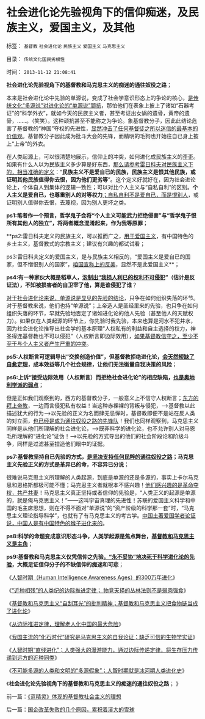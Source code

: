 # 社会进化论先验视角下的信仰痴迷，及民族主义，爱国主义，及其他

标签： `基督教` `社会进化论` `民族主义` `爱国主义` `马克思主义` 

目录： `传统文化国民劣根性`

时间： `2013-11-12 21:08:41`

**社会进化论先验视角下的基督教和马克思主义的痴迷的通往奴役之路**；

本来是社会进化论中先验的单源说，变成了社会学意识形态上的争论的核心，[是传统文化“多源说”对进化论的“单源说”顽抗](../../../2011/7/22/奴隶制社会的目的是仁慈的，奴隶制国家是怎么形成的？.md)，那怕他们在表象上披上了诸如“石器考证”的“科学外衣”，就如今天的民族主义者，甚至考证出女娲的遗骨，黄帝的遗骨，……。（笑笑）。这种顽抗甚至不能称之为争论。象基督教分子，因此此结论危害了基督教的“神国”夺权的先进性，[显然冲击了任何基督徒之所以迷信的最基本的价值观](../../../2013/5/12/进化论的生存淘汰是对栖息地的争夺，奴隶制和剥削的诞生.md)。基督教分子因此成为批斗大会的先锋，而精明的毛狗也开始往自已身上披上“上帝”的外衣。

在人类起源上，可以很清楚地展示，信仰上的冲突，如何进化成民族主义的歪歪。如果有什么人以为民族主义多少算是好东西，[那么请参考雷日科夫对民族主义下的，相当准确的定义](../../../2012/5/18/雷日科夫主义，戈尔巴乔夫提拨的铁杆改革派.md)：“**民族主义不是爱自已的民族，民族主义是恨其他民族，或证明其他民族值得你去恨，因为他们更劣等**”。这个定义好就好在，因为社会进论论上，个体自人到集体的逻辑一致性；可以对比个人主义与“自私自利”的区别。**个人主义是爱自已，也尊重别人的对等权力**[；自私自利不是爱自已，而是恨别人](../../../2009/3/27/所谓“永不妥协”的美德就是极端的自私及愚蠢.md)，或证明别人值得你去恨，去蔑视，因为别人更坏之类。

**ps1:笔者作一个预言，哲学鬼子会将“个人主义可能武力拒绝侵害”与“哲学鬼子恨所有其他人的独立”，将两者概念混淆起来，作为我等原罪**；

**ps2:雷日科夫定义的民族主义，可以推而广之，[用于爱国主义](../../../2009/9/27/爱国不用吹牛，反省不是自虐，知耻者方是勇.md)，有中国特色的乡土主义，基督教式的宗教主义；建议有兴趣的都试试看；

ps3:雷日科夫定义的爱国主义，是与民族主义相反的，“爱国主义是爱自已的国家，但不憎恨别人的国家”，[咱国宣称上的反美](../../../2009/6/13/美帝国主义如果灭亡绝不是中国的福音.md)，显然不是此爱国主义**；

**ps4:有一种家伙大概是稻草人，[泡制出“我损人利已的权利不可侵犯](../../../2009/3/26/人性本私！无私与自私是同义词.md)”（估计是反证法），不知被损害者的自卫宰了他，算是谁侵犯了谁**？

[对于社会进化论来说，单源说是显见的先验的结论](../../../2013/11/11/不可能多源的人类和文明的“多源假象”,冰河期对人类进化影响.md)，只争在如何组织失落的环节。对于基督教来说，他们也持“单源说”；上帝造人是圣经里来的先验，也只争在如何组织失落的环节，早就先验地否定了诸如进化论的他人先验（甚至他人的天赋权力）。如果仅在人类起源的环节上，你先验时我先验，本来也算是河水不犯井水，因为社会进化论推导出社会学的基本原理“人权私有的利益和自主选择的权力，神圣得连基督教也不可以侵犯”（人权断言即边际效用），[如果基督教信守之，至少不至于与个人主义者产生严重的冲突](../../../2009/11/16/解释人权的自然科学和人权解释的经济学.md)。

**ps5:人权断言可逻辑导出“交换创造价值”，但基督教拒绝进化论，[会天然短缺了自愈定理](../../../2013/9/29/谷物法定律，自愈定律，马丁神父定律，及民粹，专制和权利.md)，成本效益等几个社会规律，让他们无法衡量自我决策的风险**；

**ps6:上诉“接受边际效用（人权断言）而拒绝社会进化论”的相应缺陷，[也是奥地利学派的弱点](../../../2011/2/28/专制还是民主好？奥地利学派弱点.md)**；

但是正如我们观察到的，西方的基督教分子，一般意义上不信守人权断言；[东方的拜上帝教](../../../2012/2/17/拜上帝教的洋葱头和共产主义传统和保守主义.md)，一边而言侵犯私有权益！当这种赤裸裸的背叛与侵犯，——>基督教以此描述犹大的行为——>以先验的正义为名而肆无忌惮时，基督教即便不是站在反人类的对立面，[也已经是成为通往奴役之路的先锋队](../../../2012/2/17/费边社会主义和洋葱头的革命.md)！我们也同样观察到，马克思主义同样是从他们所理解的社会进化论，——>既非科学的进化论，也不允许别人对马恩毛所理解的“进化论”证伪！——>以先验的方式导出的他们的社会阶段论和阶级斗争，同样是过滤甚至捏造他们眼中的证据。

**ps7:基督教坚持自已先验的方式，[是坚决支持任何民粹的通往奴役之路](../../../2013/6/7/茅于轼悖误,英国传统基督教狗屎大餐的梦工场.md)；马克思主义先验正义的方式是革异已的命，不容异已分说**；

很难说马克思主义所理解的人类起源，到底是单源的还是多源的，事实上卡尔马克思和恩格斯都极可能不懂；马克思主义者就根本不感兴趣！[他们感兴趣的是革命夺权，共产共妻](../../../2013/7/19/《旧制度和大革命》,左右派在法西斯主义上的共识.md)！马克思主义真正坚持或者信仰的先验是，“人类正义的起源是单源的，就是俺马克思主义！”——这叫宇宙真理的先进性！苏联的爱国主义科学和中国的毛主席思想，则在不得不面对“单源说”的“资产阶级的科学那一套”时，“马克思主义理论指导科学”，也就有了有马克思主义的考古学。[中国土著爱国学者论证说，中国人是有中国特色的猴子进化来的](../../../2013/11/9/现代人类学如果成为国内的科普常识，可大大普及国民的科学素质.md)。

**ps8:科学的命题变成意识形态斗争，人类学起源是焦点舞台，[基督教和马克思主义是主角](../../../2013/5/12/进化论的生存淘汰是对栖息地的争夺，奴隶制和剥削的诞生.md)**；

**ps9:基督教和马克思主义仅凭信仰之先验[，“永不妥协”地决死于科学进化论的先验](../../../2010/2/2/炮轰进化论.md)，大概足证信仰分子的不缺信仰的痴迷和可悲**；

《[人智时期（Human Intelligence Awareness Ages）的300万年进化](../../../2013/5/11/人智时期的300万年进化史.md)》

《[“近种相残”的人类纪的边际推进定律； 物竞天择的丛林法则不是弱肉强食](../../../2013/5/12/边际推进定律，物竞天择的丛林法则不是弱肉强食.md)》

《[基督教和马克思主义“自刮耳光”的批判精神；基督教和马克思主义把食物链当成了进化论](../../../2013/5/12/进化论的生存淘汰是对栖息地的争夺，奴隶制和剥削的诞生.md)》

《[从边际推进定律，理解老人化中国的最大危险](../../../2013/5/12/从边际推进定律，理解老人化中国的最大危险.md)》

《[我国主流的“化石时代”研究是马克思主义的自我论证；缺乏可信的生物学实证](../../../2013/11/9/现代人类学如果成为国内的科普常识，可大大普及国民的科学素质.md)》

《[人智时期“直线进化”；人类强大的漫游能力，通过边际传递定律，将生存压力传递到远方的近种同类](../../../2013/11/10/人智时期“直线进化”的生物学解释；.md)》

《[不可能多源的人类和文明的“多源假象”；人智时期就是冰河期人类进化史](../../../2013/11/11/不可能多源的人类和文明的“多源假象”,冰河期对人类进化影响.md)》

《**社会进化论先验视角下的基督教和马克思主义的痴迷的通往奴役之路**； 》



前一篇：[《蓝精灵》体现的基督教社会主义的理想](../../../2013/11/11/《蓝精灵》体现的基督教社会主义的理想.md)

后一篇：[国企改革失败的几个原因，累积着滚大的雪球](../../../2013/11/12/国企改革失败的几个原因，累积着滚大的雪球.md)